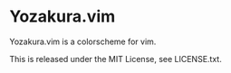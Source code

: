 # Yozakura.vim
Yozakura.vim is a colorscheme for vim.

This is released under the MIT License, see LICENSE.txt.
